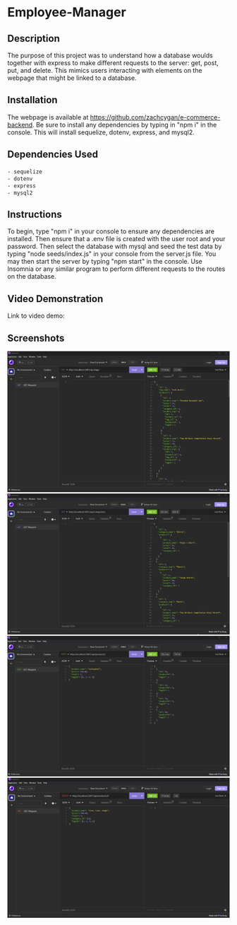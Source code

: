 # Employee-Manager

## Description

The purpose of this project was to understand how a database woulds together with express to make different requests to the server: get, post, put, and delete. This mimics users interacting with elements on the webpage that might be linked to a database. 

## Installation

The webpage is available at https://github.com/zachcygan/e-commerce-backend. Be sure to install any dependencies by typing in "npm i" in the console. This will install sequelize, dotenv, express, and mysql2. 

## Dependencies Used
    - sequelize
    - dotenv
    - express
    - mysql2

## Instructions

To begin, type "npm i" in your console to ensure any dependencies are installed. Then ensure that a .env file is created with the user root and your password. Then select the database with mysql and seed the test data by typing "node seeds/index.js" in your console from the server.js file. You may then start the server by typing "npm start" in the console. Use Insomnia or any similar program to perform different requests to the routes on the database. 

## Video Demonstration

Link to video demo: 

## Screenshots

![screenshot of the website](/assets/images/screenshot.png)
![screenshot of the website](/assets/images/screenshot2.png)
![screenshot of the website](/assets/images/screenshot3.png)
![screenshot of the website](/assets/images/screenshot4.png)


